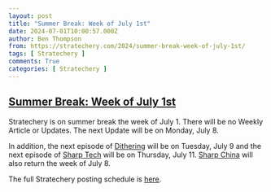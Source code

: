 ```yaml
---
layout: post
title: "Summer Break: Week of July 1st"
date: 2024-07-01T10:00:57.000Z
author: Ben Thompson
from: https://stratechery.com/2024/summer-break-week-of-july-1st/
tags: [ Stratechery ]
comments: True
categories: [ Stratechery ]
---
```

<!--1719828057000-->
[Summer Break: Week of July 1st](https://stratechery.com/2024/summer-break-week-of-july-1st/)
------

<div>
<p>Stratechery is on summer break the week of July 1. There will be no Weekly Article or Updates. The next Update will be on Monday, July 8.</p><p>In addition, the next episode of <a href="https://dithering.fm">Dithering</a> will be on Tuesday, July 9 and the next episode of <a href="https://sharptech.fm">Sharp Tech</a> will be on Thursday, July 11. <a href="https://sharpchina.fm">Sharp China</a> will also return the week of July 8.</p><p>The full Stratechery posting schedule is <a href="https://stratechery.com/stratechery-update/schedule">here</a>.</p>
</div>
